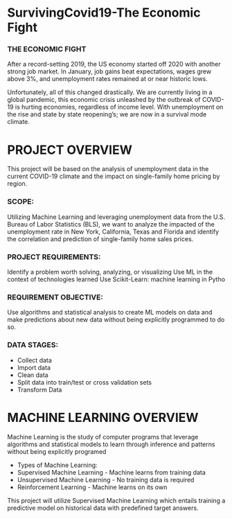 # SurvivingCovid19-The Economic Fight 

### THE ECONOMIC FIGHT 

After a record-setting 2019, the US economy started off 2020 with another strong job market. In January, job gains beat expectations, wages grew above 3%, and unemployment rates remained at or near historic lows. 

Unfortunately, all of this changed drastically. We are currently living in a global pandemic, this economic crisis unleashed by the outbreak of COVID-19 is hurting economies, regardless of income level. With unemployment on the rise and state by state reopening’s; we are now in a survival mode climate.  


# PROJECT OVERVIEW
This project will be based on the analysis of unemployment data in the current COVID-19 climate and the impact on single-family home pricing by region.

### SCOPE:
Utilizing Machine Learning and leveraging unemployment data from the U.S. Bureau of Labor Statistics (BLS), we want to analyze the impacted of the unemployment rate in New York, California, Texas and Florida and identify the correlation and prediction of single-family home sales prices.

### PROJECT REQUIREMENTS:
Identify a problem worth solving, analyzing, or visualizing
Use ML in the context of technologies learned 
Use Scikit-Learn: machine learning in Pytho

### REQUIREMENT OBJECTIVE:
Use algorithms and statistical analysis to create ML models on data and make predictions about new data without being explicitly programmed to do so.

### DATA STAGES:
   * Collect data 
   * Import data
   * Clean data 
   * Split data into train/test or cross validation sets 
   * Transform Data

# MACHINE LEARNING OVERVIEW 
Machine Learning is the study of computer programs that leverage algorithms and statistical models to learn through inference and patterns without being explicitly programed

   * Types of Machine Learning:
   * Supervised Machine Learning - Machine learns from training data
   * Unsupervised Machine Learning - No training data is required 
   * Reinforcement Learning - Machine learns on its own 

This project will utilize Supervised Machine Learning which entails training a predictive model on historical data with predefined target answers.










